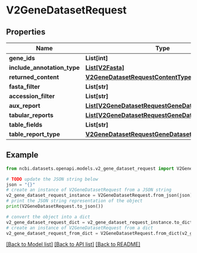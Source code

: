 # V2GeneDatasetRequest


## Properties

Name | Type | Description | Notes
------------ | ------------- | ------------- | -------------
**gene_ids** | **List[int]** |  | [optional] 
**include_annotation_type** | [**List[V2Fasta]**](V2Fasta.md) |  | [optional] 
**returned_content** | [**V2GeneDatasetRequestContentType**](V2GeneDatasetRequestContentType.md) |  | [optional] 
**fasta_filter** | **List[str]** |  | [optional] 
**accession_filter** | **List[str]** |  | [optional] 
**aux_report** | [**List[V2GeneDatasetRequestGeneDatasetReportType]**](V2GeneDatasetRequestGeneDatasetReportType.md) |  | [optional] 
**tabular_reports** | [**List[V2GeneDatasetRequestGeneDatasetReportType]**](V2GeneDatasetRequestGeneDatasetReportType.md) |  | [optional] 
**table_fields** | **List[str]** |  | [optional] 
**table_report_type** | [**V2GeneDatasetRequestGeneDatasetReportType**](V2GeneDatasetRequestGeneDatasetReportType.md) |  | [optional] 

## Example

```python
from ncbi.datasets.openapi.models.v2_gene_dataset_request import V2GeneDatasetRequest

# TODO update the JSON string below
json = "{}"
# create an instance of V2GeneDatasetRequest from a JSON string
v2_gene_dataset_request_instance = V2GeneDatasetRequest.from_json(json)
# print the JSON string representation of the object
print(V2GeneDatasetRequest.to_json())

# convert the object into a dict
v2_gene_dataset_request_dict = v2_gene_dataset_request_instance.to_dict()
# create an instance of V2GeneDatasetRequest from a dict
v2_gene_dataset_request_from_dict = V2GeneDatasetRequest.from_dict(v2_gene_dataset_request_dict)
```
[[Back to Model list]](../README.md#documentation-for-models) [[Back to API list]](../README.md#documentation-for-api-endpoints) [[Back to README]](../README.md)


